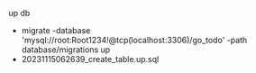 up db 
 - migrate -database 'mysql://root:Root1234!@tcp(localhost:3306)/go_todo' -path database/migrations up
- 20231115062639_create_table.up.sql